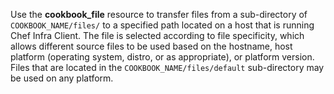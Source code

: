 Use the **cookbook_file** resource to transfer files from a
sub-directory of `COOKBOOK_NAME/files/` to a specified path located on a
host that is running Chef Infra Client. The file is selected according
to file specificity, which allows different source files to be used
based on the hostname, host platform (operating system, distro, or as
appropriate), or platform version. Files that are located in the
`COOKBOOK_NAME/files/default` sub-directory may be used on any platform.
